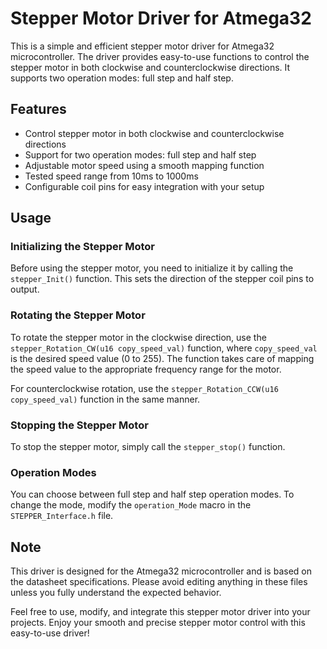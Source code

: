 # Stepper Motor Driver for Atmega32

This is a simple and efficient stepper motor driver for Atmega32 microcontroller. The driver provides easy-to-use functions to control the stepper motor in both clockwise and counterclockwise directions. It supports two operation modes: full step and half step.

## Features
- Control stepper motor in both clockwise and counterclockwise directions
- Support for two operation modes: full step and half step
- Adjustable motor speed using a smooth mapping function
- Tested speed range from 10ms to 1000ms
- Configurable coil pins for easy integration with your setup

## Usage

### Initializing the Stepper Motor
Before using the stepper motor, you need to initialize it by calling the `stepper_Init()` function. This sets the direction of the stepper coil pins to output.

### Rotating the Stepper Motor
To rotate the stepper motor in the clockwise direction, use the `stepper_Rotation_CW(u16 copy_speed_val)` function, where `copy_speed_val` is the desired speed value (0 to 255). The function takes care of mapping the speed value to the appropriate frequency range for the motor.

For counterclockwise rotation, use the `stepper_Rotation_CCW(u16 copy_speed_val)` function in the same manner.

### Stopping the Stepper Motor
To stop the stepper motor, simply call the `stepper_stop()` function.

### Operation Modes
You can choose between full step and half step operation modes. To change the mode, modify the `operation_Mode` macro in the `STEPPER_Interface.h` file.

## Note
This driver is designed for the Atmega32 microcontroller and is based on the datasheet specifications. Please avoid editing anything in these files unless you fully understand the expected behavior.

Feel free to use, modify, and integrate this stepper motor driver into your projects. Enjoy your smooth and precise stepper motor control with this easy-to-use driver!